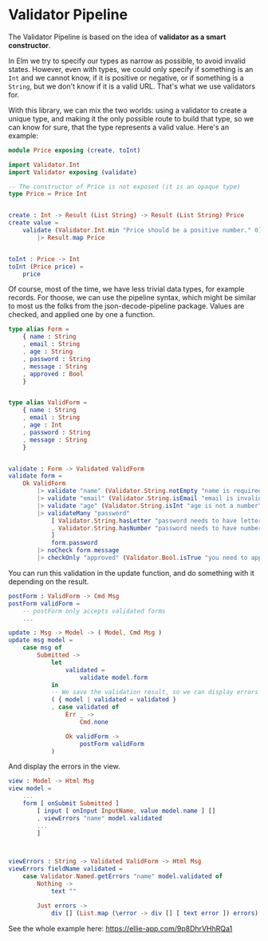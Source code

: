 # Validator Pipeline

The Validator Pipeline is based on the idea of **validator as a smart constructor**.

In Elm we try to specify our types as narrow as possible, to avoid invalid states. However, even with types, we could only specify if something is an `Int` and we cannot know, if it is positive or negative, or if something is a `String`, but we don't know if it is a valid URL. That's what we use validators for.

With this library, we can mix the two worlds: using a validator to create a unique type, and making it the only possible route to build that type, so we can know for sure, that the type represents a valid value. Here's an example:

```elm
module Price exposing (create, toInt)

import Validator.Int
import Validator exposing (validate)

-- The constructor of Price is not exposed (it is an opaque type)
type Price = Price Int


create : Int -> Result (List String) -> Result (List String) Price
create value =
    validate (Validator.Int.min "Price should be a positive number." 0) value
        |> Result.map Price


toInt : Price -> Int
toInt (Price price) =
    price

```

Of course, most of the time, we have less trivial data types, for example records.
For thoose, we can use the pipeline syntax, which might be similar to most us the folks from the
json-decode-pipeline package. Values are checked, and applied one by one a function.

```elm
type alias Form =
    { name : String
    , email : String
    , age : String
    , password : String
    , message : String
    , approved : Bool
    }


type alias ValidForm =
    { name : String
    , email : String
    , age : Int
    , password : String
    , message : String
    }


validate : Form -> Validated ValidForm
validate form =
    Ok ValidForm
        |> validate "name" (Validator.String.notEmpty "name is required") form.name
        |> validate "email" (Validator.String.isEmail "email is invalid") form.email
        |> validate "age" (Validator.String.isInt "age is not a number") form.age
        |> validateMany "password"
            [ Validator.String.hasLetter "password needs to have letters"
            , Validator.String.hasNumber "password needs to have numbers"
            ]
            form.password
        |> noCheck form.message
        |> checkOnly "approved" (Validator.Bool.isTrue "you need to approve") model.approved

```

You can run this validation in the update function, and do something with it depending on the result.

```elm
postForm : ValidForm -> Cmd Msg
postForm validForm =
    -- postForm only accepts validated forms
    ...

update : Msg -> Model -> ( Model, Cmd Msg )
update msg model =
    case msg of
        Submitted ->
            let
                validated =
                    validate model.form
            in
            -- We save the validation result, so we can display errors in the view function
            ( { model | validated = validated }
            , case validated of
                Err _ ->
                    Cmd.none

                Ok validForm ->
                    postForm validForm
            )
```

And display the errors in the view.

```elm
view : Model -> Html Msg
view model =
    ...
    form [ onSubmit Submitted ]
        [ input [ onInput InputName, value model.name ] []
        , viewErrors "name" model.validated
        ...
        ]



viewErrors : String -> Validated ValidForm -> Html Msg
viewErrors fieldName validated =
    case Validator.Named.getErrors "name" model.validated of
        Nothing ->
            text ""

        Just errors ->
            div [] (List.map (\error -> div [] [ text error ]) errors)
```

See the whole example here: https://ellie-app.com/9p8DhrVHhRQa1
